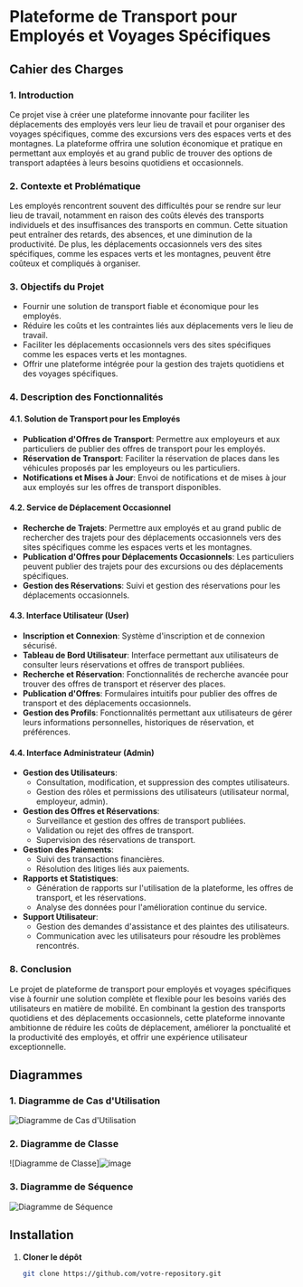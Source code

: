# Plateforme de Transport pour Employés et Voyages Spécifiques

## Cahier des Charges

### 1. Introduction

Ce projet vise à créer une plateforme innovante pour faciliter les déplacements des employés vers leur lieu de travail et pour organiser des voyages spécifiques, comme des excursions vers des espaces verts et des montagnes. La plateforme offrira une solution économique et pratique en permettant aux employés et au grand public de trouver des options de transport adaptées à leurs besoins quotidiens et occasionnels.

### 2. Contexte et Problématique

Les employés rencontrent souvent des difficultés pour se rendre sur leur lieu de travail, notamment en raison des coûts élevés des transports individuels et des insuffisances des transports en commun. Cette situation peut entraîner des retards, des absences, et une diminution de la productivité. De plus, les déplacements occasionnels vers des sites spécifiques, comme les espaces verts et les montagnes, peuvent être coûteux et compliqués à organiser.

### 3. Objectifs du Projet

- Fournir une solution de transport fiable et économique pour les employés.
- Réduire les coûts et les contraintes liés aux déplacements vers le lieu de travail.
- Faciliter les déplacements occasionnels vers des sites spécifiques comme les espaces verts et les montagnes.
- Offrir une plateforme intégrée pour la gestion des trajets quotidiens et des voyages spécifiques.

### 4. Description des Fonctionnalités

#### 4.1. Solution de Transport pour les Employés
- **Publication d'Offres de Transport**: Permettre aux employeurs et aux particuliers de publier des offres de transport pour les employés.
- **Réservation de Transport**: Faciliter la réservation de places dans les véhicules proposés par les employeurs ou les particuliers.
- **Notifications et Mises à Jour**: Envoi de notifications et de mises à jour aux employés sur les offres de transport disponibles.

#### 4.2. Service de Déplacement Occasionnel
- **Recherche de Trajets**: Permettre aux employés et au grand public de rechercher des trajets pour des déplacements occasionnels vers des sites spécifiques comme les espaces verts et les montagnes.
- **Publication d'Offres pour Déplacements Occasionnels**: Les particuliers peuvent publier des trajets pour des excursions ou des déplacements spécifiques.
- **Gestion des Réservations**: Suivi et gestion des réservations pour les déplacements occasionnels.

#### 4.3. Interface Utilisateur (User)
- **Inscription et Connexion**: Système d'inscription et de connexion sécurisé.
- **Tableau de Bord Utilisateur**: Interface permettant aux utilisateurs de consulter leurs réservations et offres de transport publiées.
- **Recherche et Réservation**: Fonctionnalités de recherche avancée pour trouver des offres de transport et réserver des places.
- **Publication d'Offres**: Formulaires intuitifs pour publier des offres de transport et des déplacements occasionnels.
- **Gestion des Profils**: Fonctionnalités permettant aux utilisateurs de gérer leurs informations personnelles, historiques de réservation, et préférences.

#### 4.4. Interface Administrateur (Admin)
- **Gestion des Utilisateurs**:
  - Consultation, modification, et suppression des comptes utilisateurs.
  - Gestion des rôles et permissions des utilisateurs (utilisateur normal, employeur, admin).
- **Gestion des Offres et Réservations**:
  - Surveillance et gestion des offres de transport publiées.
  - Validation ou rejet des offres de transport.
  - Supervision des réservations de transport.
- **Gestion des Paiements**:
  - Suivi des transactions financières.
  - Résolution des litiges liés aux paiements.
- **Rapports et Statistiques**:
  - Génération de rapports sur l'utilisation de la plateforme, les offres de transport, et les réservations.
  - Analyse des données pour l'amélioration continue du service.
- **Support Utilisateur**:
  - Gestion des demandes d'assistance et des plaintes des utilisateurs.
  - Communication avec les utilisateurs pour résoudre les problèmes rencontrés.

### 8. Conclusion

Le projet de plateforme de transport pour employés et voyages spécifiques vise à fournir une solution complète et flexible pour les besoins variés des utilisateurs en matière de mobilité. En combinant la gestion des transports quotidiens et des déplacements occasionnels, cette plateforme innovante ambitionne de réduire les coûts de déplacement, améliorer la ponctualité et la productivité des employés, et offrir une expérience utilisateur exceptionnelle.

## Diagrammes

### 1. Diagramme de Cas d'Utilisation

![Diagramme de Cas d'Utilisation](https://github.com/user-attachments/assets/e4bf362e-e3d0-4837-acb4-51759692ab56)


### 2. Diagramme de Classe

![Diagramme de Classe]![image](https://github.com/user-attachments/assets/b1d1d669-467e-413a-8054-c3195660423c)


### 3. Diagramme de Séquence

![Diagramme de Séquence](https://github.com/user-attachments/assets/301d78c9-31c5-4943-9e8b-8b9e96f9553b)

## Installation

1. **Cloner le dépôt**
   ```bash
   git clone https://github.com/votre-repository.git
